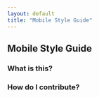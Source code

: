 ```yaml
---
layout: default
title: "Mobile Style Guide"
---
```


## Mobile Style Guide
### What is this?
### How do I contribute?